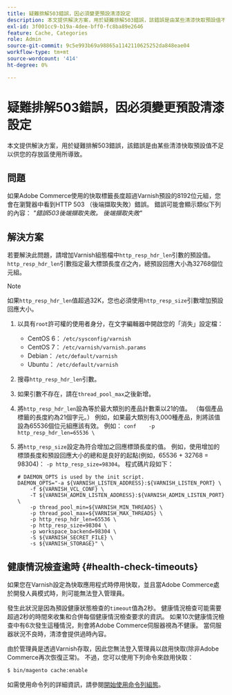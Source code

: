 ```yaml
---
title: 疑難排解503錯誤，因必須變更預設清漆設定
description: 本文提供解決方案，用於疑難排解503錯誤，該錯誤是由某些清漆快取預設值不足以供您的存放區使用所導致。
exl-id: 3f001cc9-b19a-4dee-bff0-fc8ba89e2646
feature: Cache, Categories
role: Admin
source-git-commit: 9c5e993b69a98865a1142110625252da848eae04
workflow-type: tm+mt
source-wordcount: '414'
ht-degree: 0%

---
```


# 疑難排解503錯誤，因必須變更預設清漆設定

本文提供解決方案，用於疑難排解503錯誤，該錯誤是由某些清漆快取預設值不足以供您的存放區使用所導致。

## 問題

如果Adobe Commerce使用的快取標籤長度超過Varnish預設的8192位元組，您會在瀏覽器中看到HTTP 503 （後端擷取失敗）錯誤。 錯誤可能會顯示類似下列的內容： *&quot;錯誤503後端擷取失敗。 後端擷取失敗&quot;*

## 解決方案

若要解決此問題，請增加Varnish組態檔中`http_resp_hdr_len`引數的預設值。 `http_resp_hdr_len`引數指定最大標頭長度&#x200B;*在*&#x200B;之內，總預設回應大小為32768個位元組。

>[!NOTE]
>
>如果`http_resp_hdr_len`值超過32K，您也必須使用`http_resp_size`引數增加預設回應大小。

1. 以具有`root`許可權的使用者身分，在文字編輯器中開啟您的「消失」設定檔：
   * CentOS 6： `/etc/sysconfig/varnish`
   * CentOS 7： `/etc/varnish/varnish.params`
   * Debian： `/etc/default/varnish`
   * Ubuntu： `/etc/default/varnish`
1. 搜尋`http_resp_hdr_len`引數。
1. 如果引數不存在，請在`thread_pool_max`之後新增。
1. 將`http_resp_hdr_len`設為等於最大類別的產品計數乘以21的值。 （每個產品標籤的長度約為21個字元。）    例如，如果最大類別有3,000種產品，則將該值設為65536個位元組應該有效。    例如：    ```conf    -p http_resp_hdr_len=65536 \    ```
1. 將`http_resp_size`設定為符合增加之回應標頭長度的值。    例如，使用增加的標頭長度和預設回應大小的總和是良好的起點(例如，65536 + 32768 = 98304)： `-p http_resp_size=98304`。 程式碼片段如下：

   ```
   # DAEMON_OPTS is used by the init script.
   DAEMON_OPTS="-a ${VARNISH_LISTEN_ADDRESS}:${VARNISH_LISTEN_PORT} \
       -f ${VARNISH_VCL_CONF} \
       -T ${VARNISH_ADMIN_LISTEN_ADDRESS}:${VARNISH_ADMIN_LISTEN_PORT} \
       -p thread_pool_min=${VARNISH_MIN_THREADS} \
       -p thread_pool_max=${VARNISH_MAX_THREADS} \
       -p http_resp_hdr_len=65536 \
       -p http_resp_size=98304 \
       -p workspace_backend=98304 \
       -S ${VARNISH_SECRET_FILE} \
       -s ${VARNISH_STORAGE}" \
   ```

## 健康情況檢查逾時 {#health-check-timeouts}

如果您在Varnish設定為快取應用程式時停用快取，並且當Adobe Commerce處於開發人員模式時，則可能無法登入管理員。

發生此狀況是因為預設健康狀態檢查的`timeout`值為2秒。 健康情況檢查可能需要超過2秒的時間來收集和合併每個健康情況檢查要求的資訊。 如果10次健康情況檢查中有6次發生這種情況，則會將Adobe Commerce伺服器視為不健康。 當伺服器狀況不良時，清漆會提供過時內容。

由於管理員是透過Varnish存取，因此您無法登入管理員以啟用快取(除非Adobe Commerce再次恢復正常)。 不過，您可以使用下列命令來啟用快取：

```bash
$ bin/magento cache:enable
```

如需使用命令列的詳細資訊，請參閱[開始使用命令列組態](https://devdocs.magento.com/guides/v2.3/config-guide/cli/config-cli-subcommands.html)。
